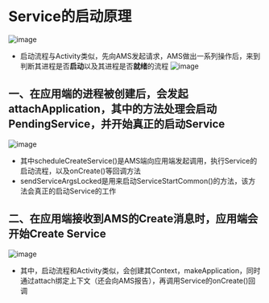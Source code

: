 # Service的启动原理

![image](https://user-images.githubusercontent.com/32014204/113102717-fa476300-9230-11eb-99ee-34721a5baa8c.png)

* 启动流程与Activity类似，先向AMS发起请求，AMS做出一系列操作后，来到判断其进程是否**启动**以及其进程是否**就绪**的流程
![image](https://user-images.githubusercontent.com/32014204/113103698-316a4400-9232-11eb-8b34-cae0b7582436.png)

## 一、在应用端的进程被创建后，会发起attachApplication，其中的方法处理会启动PendingService，并开始真正的启动Service
![image](https://user-images.githubusercontent.com/32014204/113104604-56ab8200-9233-11eb-96fc-d02531a2845b.png)  
  
* 其中scheduleCreateService()是AMS端向应用端发起调用，执行Service的启动流程，以及onCreate()等回调方法
* sendServiceArgsLocked是用来启动ServiceStartCommon()的方法，该方法会真正的启动Service的工作  
  
  
## 二、在应用端接收到AMS的Create消息时，应用端会开始Create Service
![image](https://user-images.githubusercontent.com/32014204/113105324-0c76d080-9234-11eb-8c16-4f372c0ff8e9.png)

* 其中，启动流程和Activity类似，会创建其Context，makeApplication，同时通过attach绑定上下文（还会向AMS报告），再调用Service的onCreate()回调
